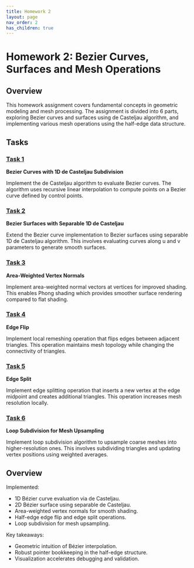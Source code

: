 ```yaml
---
title: Homework 2
layout: page
nav_order: 2
has_children: true
---
```


# Homework 2: Bezier Curves, Surfaces and Mesh Operations

## Overview

This homework assignment covers fundamental concepts in geometric modeling and mesh processing. The assignment is divided into 6 parts, exploring Bezier curves and surfaces using de Casteljau algorithm, and implementing various mesh operations using the half-edge data structure.

## Tasks

### [Task 1](Task1/)

**Bezier Curves with 1D de Casteljau Subdivision**

Implement the de Casteljau algorithm to evaluate Bezier curves. The algorithm uses recursive linear interpolation to compute points on a Bezier curve defined by control points.

### [Task 2](Task2/)

**Bezier Surfaces with Separable 1D de Casteljau**

Extend the Bezier curve implementation to Bezier surfaces using separable 1D de Casteljau algorithm. This involves evaluating curves along u and v parameters to generate smooth surfaces.

### [Task 3](Task3/)

**Area-Weighted Vertex Normals**

Implement area-weighted normal vectors at vertices for improved shading. This enables Phong shading which provides smoother surface rendering compared to flat shading.

### [Task 4](Task4/)

**Edge Flip**

Implement local remeshing operation that flips edges between adjacent triangles. This operation maintains mesh topology while changing the connectivity of triangles.

### [Task 5](Task5/)

**Edge Split**

Implement edge splitting operation that inserts a new vertex at the edge midpoint and creates additional triangles. This operation increases mesh resolution locally.

### [Task 6](Task6/)

**Loop Subdivision for Mesh Upsampling**

Implement loop subdivision algorithm to upsample coarse meshes into higher-resolution ones. This involves subdividing triangles and updating vertex positions using weighted averages.

## Overview

Implemented:

- 1D Bézier curve evaluation via de Casteljau.
- 2D Bézier surface using separable de Casteljau.
- Area-weighted vertex normals for smooth shading.
- Half-edge edge flip and edge split operations.
- Loop subdivision for mesh upsampling.

Key takeaways:

- Geometric intuition of Bézier interpolation.
- Robust pointer bookkeeping in the half-edge structure.
- Visualization accelerates debugging and validation.
